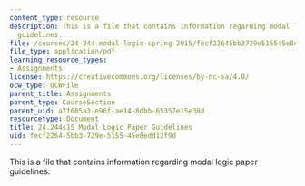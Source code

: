 ```yaml
---
content_type: resource
description: This is a file that contains information regarding modal logic paper
  guidelines.
file: /courses/24-244-modal-logic-spring-2015/fecf22645bb3729e515545e8edd12f9d_MIT24_244S15_ModalLogic.pdf
file_type: application/pdf
learning_resource_types:
- Assignments
license: https://creativecommons.org/licenses/by-nc-sa/4.0/
ocw_type: OCWFile
parent_title: Assignments
parent_type: CourseSection
parent_uid: a7f685a3-e96f-ae14-8dbb-65357e15e38d
resourcetype: Document
title: 24.244s15 Modal Logic Paper Guidelines
uid: fecf2264-5bb3-729e-5155-45e8edd12f9d
---
```

This is a file that contains information regarding modal logic paper guidelines.